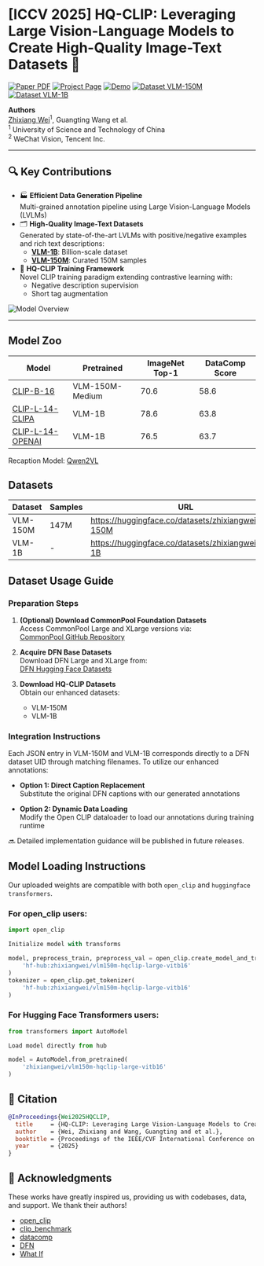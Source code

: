 # [ICCV 2025] HQ-CLIP: Leveraging Large Vision-Language Models to Create High-Quality Image-Text Datasets 🚀

[![Paper PDF](https://img.shields.io/badge/📄_Paper-PDF-critical?logo=adobeacrobatreader)](https://arxiv.org/pdf/xxxx.xxxx.pdf)
[![Project Page](https://img.shields.io/badge/🌐_Project-Page-blue?logo=googlechrome)](https://zxwei.site/hqclip/)
[![Demo](https://img.shields.io/badge/🤗_Demo-HuggingFace_Spaces-yellow)](https://huggingface.co/spaces/zhixiangwei/hqclip)
[![Dataset VLM-150M](https://img.shields.io/badge/📀_Dataset-VLM--150M-brightgreen)](https://huggingface.co/datasets/zhixiangwei/VLM-150M)
[![Dataset VLM-1B](https://img.shields.io/badge/💿_Dataset-VLM--1B-success)](https://huggingface.co/datasets/zhixiangwei/VLM-1B)

**Authors**  
[Zhixiang Wei](https://zxwei.site)<sup>1</sup>, Guangting Wang et al.  
<sup>1</sup> University of Science and Technology of China  
<sup>2</sup> WeChat Vision, Tencent Inc.  

---

## 🔍 Key Contributions

* 🏭 **Efficient Data Generation Pipeline**  
Multi-grained annotation pipeline using Large Vision-Language Models (LVLMs)
* 🗂️ **High-Quality Image-Text Datasets**  
Generated by state-of-the-art LVLMs with positive/negative examples and rich text descriptions:
  - **[VLM-1B](https://huggingface.co/datasets/zhixiangwei/VLM-1B)**: Billion-scale dataset
  - **[VLM-150M](https://huggingface.co/datasets/zhixiangwei/VLM-150M)**: Curated 150M samples
* 🧠 **HQ-CLIP Training Framework**  
Novel CLIP training paradigm extending contrastive learning with:
  - Negative description supervision
  - Short tag augmentation

![Model Overview](https://github.com/user-attachments/assets/e700f75b-e0a5-4328-8466-6b496a4f971d)

---
## Model Zoo
|Model|Pretrained|ImageNet Top-1|DataComp Score|
|--|--|--|--|
|[CLIP-B-16](https://huggingface.co/zhixiangwei/vlm150m-hqclip-large-vitb16)|VLM-150M-Medium|70.6|58.6|
|[CLIP-L-14-CLIPA](https://huggingface.co/zhixiangwei/vlm1b-hqclip-xlarge-vitl14-clipa)|VLM-1B|78.6|63.8|
|[CLIP-L-14-OPENAI](https://huggingface.co/zhixiangwei/hqclip-openai-large-ft-vlm1b)|VLM-1B|76.5|63.7|

Recaption Model: [Qwen2VL](https://huggingface.co/zhixiangwei/qwen2-7b-full)

## Datasets
|Dataset|Samples|URL|
|--|--|--|
|VLM-150M|147M|https://huggingface.co/datasets/zhixiangwei/VLM-150M|
|VLM-1B|-|https://huggingface.co/datasets/zhixiangwei/VLM-1B|

## Dataset Usage Guide

### Preparation Steps
1. **(Optional) Download CommonPool Foundation Datasets**  
   Access CommonPool Large and XLarge versions via:  
   [CommonPool GitHub Repository](https://github.com/mlfoundations/datacomp#downloading-commonpool)

2. **Acquire DFN Base Datasets**  
   Download DFN Large and XLarge from:  
   [DFN Hugging Face Datasets](https://huggingface.co/datasets/apf1/datafilteringnetworks_2b)

3. **Download HQ-CLIP Datasets**  
   Obtain our enhanced datasets:
   - VLM-150M
   - VLM-1B

### Integration Instructions
Each JSON entry in VLM-150M and VLM-1B corresponds directly to a DFN dataset UID through matching filenames. To utilize our enhanced annotations:

- **Option 1: Direct Caption Replacement**  
  Substitute the original DFN captions with our generated annotations
  
- **Option 2: Dynamic Data Loading**  
  Modify the Open CLIP dataloader to load our annotations during training runtime

🔜 Detailed implementation guidance will be published in future releases.


## Model Loading Instructions

Our uploaded weights are compatible with both `open_clip` and `huggingface transformers`. 

### For open_clip users:
```python
import open_clip

Initialize model with transforms

model, preprocess_train, preprocess_val = open_clip.create_model_and_transforms(
    'hf-hub:zhixiangwei/vlm150m-hqclip-large-vitb16'
)
tokenizer = open_clip.get_tokenizer(
    'hf-hub:zhixiangwei/vlm150m-hqclip-large-vitb16'
)
```


### For Hugging Face Transformers users:
```python
from transformers import AutoModel

Load model directly from hub

model = AutoModel.from_pretrained(
    'zhixiangwei/vlm150m-hqclip-large-vitb16'
)
```

## 📝 Citation
```bibtex
@InProceedings{Wei2025HQCLIP,
  title     = {HQ-CLIP: Leveraging Large Vision-Language Models to Create High-Quality Image-Text Datasets},
  author    = {Wei, Zhixiang and Wang, Guangting and et al.},
  booktitle = {Proceedings of the IEEE/CVF International Conference on Computer Vision},
  year      = {2025}
}
```

## 🙏 Acknowledgments
These works have greatly inspired us, providing us with codebases, data, and support. We thank their authors!
* [open_clip](https://github.com/mlfoundations/open_clip.git)
* [clip_benchmark](https://github.com/LAION-AI/CLIP_benchmark)
* [datacomp](https://github.com/mlfoundations/datacomp)
* [DFN](https://huggingface.co/collections/apple/dfn-models-data-659ecf85cebd98088a9d9a3b)
* [What If](https://huggingface.co/datasets/UCSC-VLAA/Recap-DataComp-1B)
